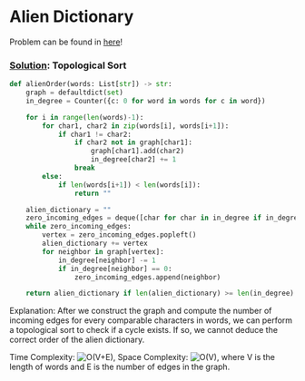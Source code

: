 # Alien Dictionary

Problem can be found in [here](https://leetcode.com/problems/alien-dictionary/)!

### [Solution](/Depth-first%20Search/269-AlienDictionary/solution.py): Topological Sort

```python
def alienOrder(words: List[str]) -> str:
    graph = defaultdict(set)
    in_degree = Counter({c: 0 for word in words for c in word})

    for i in range(len(words)-1):
        for char1, char2 in zip(words[i], words[i+1]):
            if char1 != char2:
                if char2 not in graph[char1]:
                    graph[char1].add(char2)
                    in_degree[char2] += 1
                break
        else:
            if len(words[i+1]) < len(words[i]):
                return ""

    alien_dictionary = ""
    zero_incoming_edges = deque([char for char in in_degree if in_degree[char] == 0])
    while zero_incoming_edges:
        vertex = zero_incoming_edges.popleft()
        alien_dictionary += vertex
        for neighbor in graph[vertex]:
            in_degree[neighbor] -= 1
            if in_degree[neighbor] == 0:
                zero_incoming_edges.append(neighbor)

    return alien_dictionary if len(alien_dictionary) >= len(in_degree) else ""
```

Explanation: After we construct the graph and compute the number of incoming edges for every comparable characters in words, we can perform a topological sort to check if a cycle exists. If so, we cannot deduce the correct order of the alien dictionary.

Time Complexity: ![O(V+E)](<https://latex.codecogs.com/svg.image?\inline&space;O(V+E)>), Space Complexity: ![O(V)](<https://latex.codecogs.com/svg.image?\inline&space;O(V)>), where V is the length of words and E is the number of edges in the graph.

